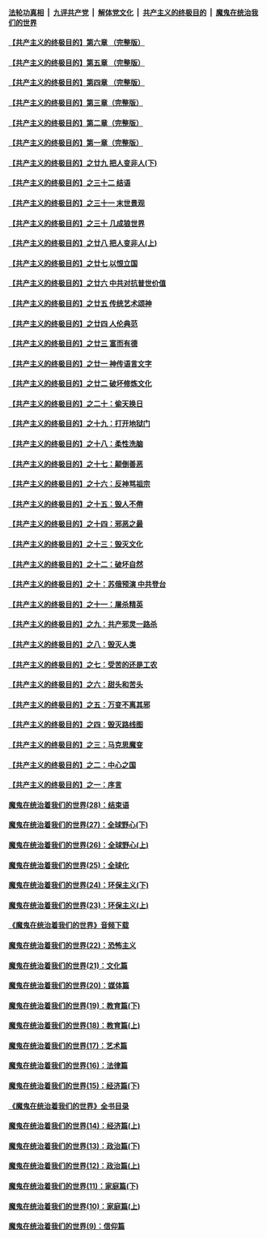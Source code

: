 

####  [法轮功真相](../../../../basic/blob/master/README.md?t=06010701) &nbsp;|&nbsp; [九评共产党](../../../../9ping.md/blob/master/README.md?t=06010701) &nbsp;|&nbsp; [解体党文化](../../../../jtdwh.md/blob/master/README.md?t=06010701)  &nbsp;|&nbsp; [共产主义的终极目的](../../../../gczydzjmd.md/blob/master/README.md?t=06010701) &nbsp;|&nbsp; [魔鬼在统治我们的世界](../../../../mgztzwmdsj.md/blob/master/README.md?t=06010701) 

#### [【共产主义的终极目的】第六章 （完整版）](../pages/nsc422/n11428913.md?t=06010701) 

#### [【共产主义的终极目的】第五章 （完整版）](../pages/nsc422/n11428912.md?t=06010701) 

#### [【共产主义的终极目的】第四章 （完整版）](../pages/nsc422/n11428907.md?t=06010701) 

#### [【共产主义的终极目的】第三章（完整版）](../pages/nsc422/n11428848.md?t=06010701) 

#### [【共产主义的终极目的】第二章（完整版）](../pages/nsc422/n11428831.md?t=06010701) 

#### [【共产主义的终极目的】第一章（完整版）](../pages/nsc422/n11417651.md?t=06010701) 

#### [【共产主义的终极目的】之廿九 把人变非人(下)](../pages/nsc422/n11344140.md?t=06010701) 

#### [【共产主义的终极目的】之三十二 结语](../pages/nsc422/n11360535.md?t=06010701) 

#### [【共产主义的终极目的】之三十一 末世景观](../pages/nsc422/n11351129.md?t=06010701) 

#### [【共产主义的终极目的】之三十 几成狼世界](../pages/nsc422/n11348280.md?t=06010701) 

#### [【共产主义的终极目的】之廿八 把人变非人(上)](../pages/nsc422/n11340492.md?t=06010701) 

#### [【共产主义的终极目的】之廿七 以恨立国](../pages/nsc422/n11336944.md?t=06010701) 

#### [【共产主义的终极目的】之廿六 中共对抗普世价值](../pages/nsc422/n11324785.md?t=06010701) 

#### [【共产主义的终极目的】之廿五 传统艺术颂神](../pages/nsc422/n11296396.md?t=06010701) 

#### [【共产主义的终极目的】之廿四 人伦典范](../pages/nsc422/n11296397.md?t=06010701) 

#### [【共产主义的终极目的】之廿三 富而有德](../pages/nsc422/n11283598.md?t=06010701) 

#### [【共产主义的终极目的】之廿一 神传语言文字](../pages/nsc422/n11263265.md?t=06010701) 

#### [【共产主义的终极目的】之廿二 破坏修炼文化](../pages/nsc422/n11245728.md?t=06010701) 

#### [【共产主义的终极目的】之二十：偷天换日](../pages/nsc422/n11238846.md?t=06010701) 

#### [【共产主义的终极目的】之十九：打开地狱门](../pages/nsc422/n11206376.md?t=06010701) 

#### [【共产主义的终极目的】之十八：柔性洗脑](../pages/nsc422/n11199994.md?t=06010701) 

#### [【共产主义的终极目的】之十七：颠倒善恶](../pages/nsc422/n11179782.md?t=06010701) 

#### [【共产主义的终极目的】之十六：反神骂祖宗](../pages/nsc422/n11166798.md?t=06010701) 

#### [【共产主义的终极目的】之十五：毁人不倦](../pages/nsc422/n11166792.md?t=06010701) 

#### [【共产主义的终极目的】之十四：邪恶之最](../pages/nsc422/n11150249.md?t=06010701) 

#### [【共产主义的终极目的】之十三：毁灭文化](../pages/nsc422/n11135227.md?t=06010701) 

#### [【共产主义的终极目的】之十二：破坏自然](../pages/nsc422/n11135214.md?t=06010701) 

#### [【共产主义的终极目的】之十：苏俄预演 中共登台](../pages/nsc422/n11118424.md?t=06010701) 

#### [【共产主义的终极目的】之十一：屠杀精英](../pages/nsc422/n11118442.md?t=06010701) 

#### [【共产主义的终极目的】之九：共产邪灵一路杀](../pages/nsc422/n11114139.md?t=06010701) 

#### [【共产主义的终极目的】之八：毁灭人类](../pages/nsc422/n11108503.md?t=06010701) 

#### [【共产主义的终极目的】之七：受苦的还是工农](../pages/nsc422/n11101809.md?t=06010701) 

#### [【共产主义的终极目的】之六：甜头和苦头](../pages/nsc422/n11096971.md?t=06010701) 

#### [【共产主义的终极目的】之五：万变不离其邪](../pages/nsc422/n11091285.md?t=06010701) 

#### [【共产主义的终极目的】之四：毁灭路线图](../pages/nsc422/n11086284.md?t=06010701) 

#### [【共产主义的终极目的】之三：马克思魔变](../pages/nsc422/n11061941.md?t=06010701) 

#### [【共产主义的终极目的】之二：中心之国](../pages/nsc422/n11047728.md?t=06010701) 

#### [【共产主义的终极目的】之一：序言](../pages/nsc422/n11086077.md?t=06010701) 

#### [魔鬼在统治着我们的世界(28)：结束语](../pages/nsc422/n10936246.md?t=06010701) 

#### [魔鬼在统治着我们的世界(27)：全球野心(下)](../pages/nsc422/n10928319.md?t=06010701) 

#### [魔鬼在统治着我们的世界(26)：全球野心(上)](../pages/nsc422/n10900318.md?t=06010701) 

#### [魔鬼在统治着我们的世界(25)：全球化](../pages/nsc422/n10788205.md?t=06010701) 

#### [魔鬼在统治着我们的世界(24)：环保主义(下)](../pages/nsc422/n10695307.md?t=06010701) 

#### [魔鬼在统治着我们的世界(23)：环保主义(上)](../pages/nsc422/n10688613.md?t=06010701) 

#### [《魔鬼在统治着我们的世界》音频下载](../pages/nsc422/n10635553.md?t=06010701) 

#### [魔鬼在统治着我们的世界(22)：恐怖主义](../pages/nsc422/n10614727.md?t=06010701) 

#### [魔鬼在统治着我们的世界(21)：文化篇](../pages/nsc422/n10597706.md?t=06010701) 

#### [魔鬼在统治着我们的世界(20)：媒体篇](../pages/nsc422/n10586579.md?t=06010701) 

#### [魔鬼在统治着我们的世界(19)：教育篇(下)](../pages/nsc422/n10564808.md?t=06010701) 

#### [魔鬼在统治着我们的世界(18)：教育篇(上)](../pages/nsc422/n10526970.md?t=06010701) 

#### [魔鬼在统治着我们的世界(17)：艺术篇](../pages/nsc422/n10499093.md?t=06010701) 

#### [魔鬼在统治着我们的世界(16)：法律篇](../pages/nsc422/n10485969.md?t=06010701) 

#### [魔鬼在统治着我们的世界(15)：经济篇(下)](../pages/nsc422/n10469975.md?t=06010701) 

#### [《魔鬼在统治着我们的世界》全书目录](../pages/nsc422/n10464261.md?t=06010701) 

#### [魔鬼在统治着我们的世界(14)：经济篇(上)](../pages/nsc422/n10457370.md?t=06010701) 

#### [魔鬼在统治着我们的世界(13)：政治篇(下)](../pages/nsc422/n10448270.md?t=06010701) 

#### [魔鬼在统治着我们的世界(12)：政治篇(上)](../pages/nsc422/n10444576.md?t=06010701) 

#### [魔鬼在统治着我们的世界(11)：家庭篇(下)](../pages/nsc422/n10440961.md?t=06010701) 

#### [魔鬼在统治着我们的世界(10)：家庭篇(上)](../pages/nsc422/n10435448.md?t=06010701) 

#### [魔鬼在统治着我们的世界(9)：信仰篇](../pages/nsc422/n10432159.md?t=06010701) 

